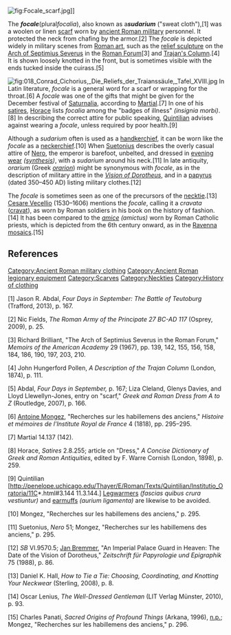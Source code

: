 ![](Focale_scarf.jpg "fig:Focale_scarf.jpg")\]\]

The ***focale***(plural*focalia*), also known as a***sudarium*** ("sweat
cloth"),[1] was a woolen or linen [scarf](scarf "wikilink") worn by
[ancient Roman military](Military_of_ancient_Rome "wikilink") personnel.
It protected the neck from chafing by the armor.[2] The *focale* is
depicted widely in military scenes from [Roman
art](Roman_art "wikilink"), such as the [relief
sculpture](relief_sculpture "wikilink") on the [Arch of Septimius
Severus](Arch_of_Septimius_Severus "wikilink") in the [Roman
Forum](Roman_Forum "wikilink")[3] and [Trajan's
Column](Trajan's_Column "wikilink").[4] It is shown loosely knotted in
the front, but is sometimes visible with the ends tucked inside the
cuirass.[5]

![](018_Conrad_Cichorius,_Die_Reliefs_der_Traianssäule,_Tafel_XVIII.jpg "fig:018_Conrad_Cichorius,_Die_Reliefs_der_Traianssäule,_Tafel_XVIII.jpg")
In Latin literature, *focale* is a general word for a scarf or wrapping
for the throat.[6] A *focale* was one of the gifts that might be given
for the December festival of [Saturnalia](Saturnalia "wikilink"),
according to [Martial](Martial "wikilink").[7] In one of his
[satires](Satires_(Horace) "wikilink"), [Horace](Horace "wikilink")
lists *focalia* among the "badges of illness" *(insignia morbi)*.[8] In
describing the correct attire for public speaking,
[Quintilian](Quintilian "wikilink") advises against wearing a *focale*,
unless required by poor health.[9]

Although a *sudarium* often is used as a
[handkerchief](handkerchief "wikilink"), it can be worn like the
*focale* as a [neckerchief](neckerchief "wikilink").[10] When
[Suetonius](Suetonius "wikilink") describes the overly casual attire of
[Nero](Nero "wikilink"), the emperor is barefoot, unbelted, and dressed
in [evening wear](formal_wear "wikilink")
*([synthesis](Synthesis_(clothing) "wikilink"))*, with a *sudarium*
around his neck.[11] In late antiquity, *orarium* (Greek
*[orarion](orarion "wikilink")*) might be synonymous with *focale*, as
in the description of military attire in the *[Vision of
Dorotheus](Vision_of_Dorotheus "wikilink")*, and in a
[papyrus](papyri "wikilink") (dated 350–450 AD) listing military
clothes.[12]

The *focale* is sometimes seen as one of the precursors of the
[necktie](necktie "wikilink").[13] [Cesare
Vecellio](Cesare_Vecellio "wikilink") (1530–1606) mentions the *focale*,
calling it a *cravata* ([cravat](cravat "wikilink")), as worn by Roman
soldiers in his book on the history of fashion.[14] It has been compared
to the *[amice](amice "wikilink")* *(amictus)* worn by Roman Catholic
priests, which is depicted from the 6th century onward, as in the
[Ravenna mosaics](Ravenna_mosaics "wikilink").[15]

## References

[Category:Ancient Roman military
clothing](Category:Ancient_Roman_military_clothing "wikilink")
[Category:Ancient Roman legionary
equipment](Category:Ancient_Roman_legionary_equipment "wikilink")
[Category:Scarves](Category:Scarves "wikilink")
[Category:Neckties](Category:Neckties "wikilink") [Category:History of
clothing](Category:History_of_clothing "wikilink")

[1] Jason R. Abdal, *Four Days in September: The Battle of Teutoburg*
(Trafford, 2013), p. 167.

[2] Nic Fields, *The Roman Army of the Principate 27 BC-AD 117* (Osprey,
2009), p. 25.

[3] Richard Brilliant, "The Arch of Septimius Severus in the Roman
Forum," *Memoirs of the American Academy* 29 (1967), pp. 139, 142, 155,
156, 158, 184, 186, 190, 197, 203, 210.

[4] John Hungerford Pollen, *A Description of the Trajan Column*
(London, 1874), p. 111.

[5] Abdal, *Four Days in September,* p. 167; Liza Cleland, Glenys
Davies, and Lloyd Llewellyn-Jones, entry on "scarf," *Greek and Roman
Dress from A to Z* (Routledge, 2007), p. 166.

[6] [Antoine Mongez](:fr:Antoine_Mongez "wikilink"), "Recherches sur les
habillemens des anciens," *Histoire et mémoires de l'Institute Royal de
France* 4 (1818), pp. 295–295.

[7] Martial 14.137 (142).

[8] Horace, *Satires* 2.8.255; article on "Dress," *A Concise Dictionary
of Greek and Roman Antiquities*, edited by F. Warre Cornish (London,
1898), p. 259.

[9] Quintilian
\[<http://penelope.uchicago.edu/Thayer/E/Roman/Texts/Quintilian/Institutio_Oratoria/11C>\*.html#3.144
11.3.144.\] [Legwarmers](Legwarmers "wikilink") *(fascias quibus crura
vestiuntur)* and [earmuffs](earmuffs "wikilink") *(aurium ligamenta)*
are likewise to be avoided.

[10] Mongez, "Recherches sur les habillemens des anciens," p. 295.

[11] Suetonius, *Nero* 51; Mongez, "Recherches sur les habillemens des
anciens," p. 295.

[12] *SB* VI.9570.5; [Jan Bremmer](Jan_Bremmer "wikilink"), "An Imperial
Palace Guard in Heaven: The Date of the Vision of Dorotheus,"
*Zeitschrift für Papyrologie und Epigraphik* 75 (1988), p. 86.

[13] Daniel K. Hall, *How to Tie a Tie: Choosing, Coordinating, and
Knotting Your Neckwear* (Sterling, 2008), p. 8.

[14] Oscar Lenius, *The Well-Dressed Gentleman* (LIT Verlag Münster,
2010), p. 93.

[15] Charles Panati, *Sacred Origins of Profound Things* (Arkana, 1996),
[n.p.](https://books.google.com/books?id=8xKkiDz4qCwC&pg=PT146&dq=focale+roman+soldier&hl=en&sa=X&ei=1XgVUunPIqeh2AXx-YGADA&ved=0CFoQ6AEwBw#v=onepage&q=focale%20roman%20soldier&f=false);
Mongez, "Recherches sur les habillemens des anciens," p. 296.